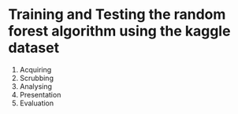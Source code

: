 # Training and Testing the random forest algorithm using the kaggle dataset

1) Acquiring 
2) Scrubbing
3) Analysing
4) Presentation  
5) Evaluation
